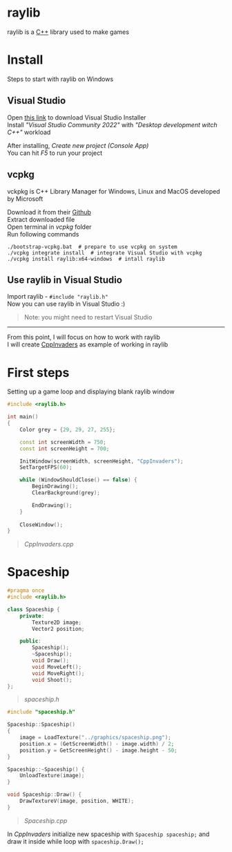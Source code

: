 # raylib
raylib is a [C++](CPP.md) library used to make games  

# Install
Steps to start with raylib on Windows

## Visual Studio
Open [this link](https://visualstudio.microsoft.com/) to download Visual Studio Installer  
Install *"Visual Studio Community 2022"* with *"Desktop development witch C++"* workload  

After installing, *Create new project (Console App)*  
You can hit *F5* to run your project  

## vcpkg
vckpkg is C++ Library Manager for Windows, Linux and MacOS developed by Microsoft  

Download it from their [Github](https://github.com/microsoft/vcpkg)  
Extract downloaded file  
Open terminal in *vcpkg* folder  
Run following commands  
```shell
./bootstrap-vcpkg.bat  # prepare to use vcpkg on system
./vcpkg integrate install  # integrate Visual Studio with vcpkg
./vcpkg install raylib:x64-windows  # intall raylib
```

## Use raylib in Visual Studio
Import raylib - `#include "raylib.h"`  
Now you can use raylib in Visual Studio :)  

> Note: you might need to restart Visual Studio  

--- 

From this point, I will focus on how to work with raylib  
I will create [CppInvaders](https://github.com/yungcypo/CppInvaders) as example of working in raylib

# First steps
Setting up a game loop and displaying blank raylib window  

```c++
#include <raylib.h>

int main()
{
    Color grey = {29, 29, 27, 255};

    const int screenWidth = 750;
    const int screenHeight = 700;

    InitWindow(screenWidth, screenHeight, "CppInvaders");
    SetTargetFPS(60);

    while (WindowShouldClose() == false) {
        BeginDrawing();
        ClearBackground(grey);

        EndDrawing();
    }
    
    CloseWindow();
}
```
> *CppInvaders.cpp*  

# Spaceship  
```c++
#pragma once
#include <raylib.h>

class Spaceship {
	private:
		Texture2D image;
		Vector2 position;

	public:
		Spaceship();
		~Spaceship();
		void Draw();
		void MoveLeft();
		void MoveRight();
		void Shoot();
};
```
> *spaceship.h*  

```c++
#include "spaceship.h"

Spaceship::Spaceship()
{
	image = LoadTexture("../graphics/spaceship.png");
	position.x = (GetScreenWidth() - image.width) / 2;
	position.y = GetScreenHeight() - image.height - 50;
}

Spaceship::~Spaceship() {
	UnloadTexture(image);
}

void Spaceship::Draw() {
	DrawTextureV(image, position, WHITE);
}

```
> *Spaceship.cpp*  

In *CppInvaders* initialize new spaceship with `Spaceship spaceship;` and draw it inside while loop with `spaceship.Draw();`   


